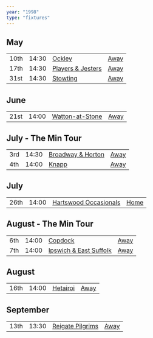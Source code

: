 ```yaml
---
year: "1998"
type: "fixtures"
---
```


## May

|  |  |  |  |
|:---|:---|:---|:---|
| 10th | 14:30 | [Ockley](/1998/ockley) | [Away](https://goo.gl/maps/vmhvFhbrVZGrsXAAA) |
| 17th | 14:30 | [Players & Jesters](/1998/players-and-jesters) | [Away]() |
| 31st | 14:30 | [Stowting](/1998/stowting) | [Away](https://goo.gl/maps/A5HTfBKbD44fwSDq7) |

## June

|  |  |  |  |
|:---|:---|:---|:---|
| 21st | 14:00 | [Watton-at-Stone](/1998/watton-at-stone) | [Away](https://goo.gl/maps/JPBQawMsjLgYtVHk9) |

## July - The Min Tour

|  |  |  |  |
|:---|:---|:---|:---|
| 3rd | 14:30 | [Broadway & Horton](broadway-and-horton ) | [Away](https://goo.gl/maps/orv3RETHUX95dBWv7) |
| 4th | 14:00 | [Knapp](/1998/knapp) | [Away]() |

## July

|  |  |  |  |
|:---|:---|:---|:---|
| 26th | 14:00 | [Hartswood Occasionals](/1998/hartswood-occasionals) | [Home]() |

## August - The Min Tour

|  |  |  |  |
|:---|:---|:---|:---|
| 6th | 14:00 | [Copdock](/1998/copdock) | [Away](https://goo.gl/maps/bsFsoeCq2QusBhNH6) |
| 7th | 14:00 | [Ipswich & East Suffolk](/1998/ipswich-and-east-suffolk) | [Away](https://goo.gl/maps/REhqcpsyLGrEXLKu9) |

## August

|  |  |  |  |
|:---|:---|:---|:---|
| 16th | 14:00 | [Hetairoi](/1998/hetairoi) | [Away](https://goo.gl/maps/CGgpPNyQhotADDFs9) |

## September

|  |  |  |  |
|:---|:---|:---|:---|
| 13th | 13:30 | [Reigate Pilgrims](/1998/reigate-pilgrims) | [Away](https://goo.gl/maps/z54KDhWLtQreY6xy9) |